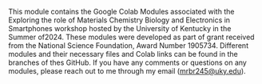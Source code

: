 This module contains the Google Colab Modules associated with the Exploring the role of Materials Chemistry Biology and Electronics in Smartphones workshop hosted by the University of Kentucky in the Summer of2024. These modules were developed as part of grant received from the National Science Foundation, Award Number 1905734.
Different modules and their necessary files and Colab links can be found in the branches of thes GitHub. If you have any comments or questions on any modules, please reach out to me through my email (mrbr245@uky.edu).
